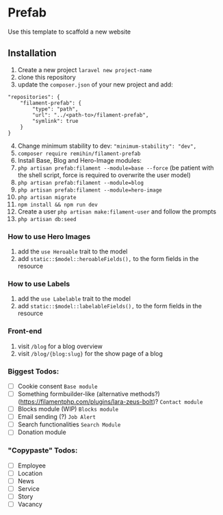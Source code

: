 # Prefab

Use this template to scaffold a new website

## Installation

1. Create a new project `laravel new project-name`
2. clone this repository
3. update the `composer.json` of your new project and add: 
```
"repositories": {
    "filament-prefab": {
        "type": "path",
        "url": "../<path-to>/filament-prefab",
        "symlink": true
    }
} 
```
4. Change minimum stability to dev: `"minimum-stability": "dev",`
5. `composer require remihin/filament-prefab`
6. Install Base, Blog and Hero-Image modules:
7. `php artisan prefab:filament --module=base --force` (be patient with the shell script, force is required to overwrite the user model)
8. `php artisan prefab:filament --module=blog`
9. `php artisan prefab:filament --module=hero-image`
10. `php artisan migrate`
11. `npm install && npm run dev`
12. Create a user `php artisan make:filament-user` and follow the prompts
13. `php artisan db:seed`

### How to use Hero Images
1. add the `use Heroable` trait to the model
2. add `static::$model::heroableFields(),` to the form fields in the resource

### How to use Labels
1. add the `use Labelable` trait to the model
2. add `static::$model::labelableFields(),` to the form fields in the resource

### Front-end
1. visit `/blog` for a blog overview
2. visit `/blog/{blog:slug}` for the show page of a blog

### Biggest Todos:
- [ ] Cookie consent `Base module`
- [ ] Something formbuilder-like (alternative methods?) (https://filamentphp.com/plugins/lara-zeus-bolt)? `Contact module`
- [ ] Blocks module (WIP) `Blocks module`
- [ ] Email sending (?) `Job Alert`
- [ ] Search functionalities `Search Module`
- [ ] Donation module

### "Copypaste" Todos:
- [ ] Employee
- [ ] Location
- [ ] News
- [ ] Service
- [ ] Story
- [ ] Vacancy
